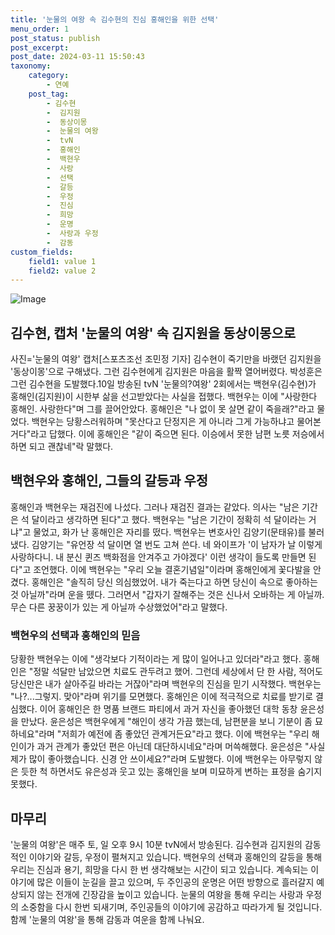 ```yaml
---
title: '눈물의 여왕 속 김수현의 진심 홍해인을 위한 선택'
menu_order: 1
post_status: publish
post_excerpt: 
post_date: 2024-03-11 15:50:43
taxonomy:
    category:
        - 연예
    post_tag:
        - 김수현
        -  김지원
        -  동상이몽
        -  눈물의 여왕
        -  tvN
        -  홍해인
        -  백현우
        -  사랑
        -  선택
        -  갈등
        -  우정
        -  진심
        -  희망
        -  운명
        -  사랑과 우정
        -  감동
custom_fields:
    field1: value 1
    field2: value 2
---
```


![Image](https://ssl.pstatic.net/mimgnews/image/076/2024/03/11/2024031201000715400083471_20240311063404799.jpg?type=w540)

## 김수현, 캡처 '눈물의 여왕' 속 김지원을 동상이몽으로
사진='눈물의 여왕' 캡처[스포츠조선 조민정 기자] 김수현이 죽기만을 바랬던 김지원을 '동상이몽'으로 구해냈다. 그런 김수현에게 김지원은 마음을 활짝 열어버렸다. 박성훈은 그런 김수현을 도발했다.10일 방송된 tvN '눈물의?여왕' 2회에서는 백현우(김수현)가 홍해인(김지원)이 시한부 삶을 선고받았다는 사실을 접했다. 백현우는 이에 "사랑한다 홍해인. 사랑한다"며 그를 끌어안았다. 홍해인은 "나 없이 못 살면 같이 죽을래?"라고 물었다. 백현우는 당황스러워하며 "못산다고 단정지은 게 아니라 그게 가능하냐고 물어본 거다"라고 답했다. 이에 홍해인은 "같이 죽으면 된다. 이승에서 못한 남편 노릇 저승에서 하면 되고 괜찮네"락 말했다.
## 백현우와 홍해인, 그들의 갈등과 우정
홍해인과 백현우는 재검진에 나섰다. 그러나 재검진 결과는 같았다. 의사는 "남은 기간은 석 달이라고 생각하면 된다"고 했다. 백현우는 "남은 기간이 정확히 석 달이라는 거냐"고 물었고, 화가 난 홍해인은 자리를 떴다. 백현우는 변호사인 김양기(문태유)를 불러냈다. 김양기는 "유언장 석 달이면 열 번도 고쳐 쓴다. 네 와이프가 '이 남자가 날 이렇게 사랑하다니. 내 분신 퀸즈 백화점을 안겨주고 가야겠다' 이런 생각이 들도록 만들면 된다"고 조언했다. 이에 백현우는 "우리 오늘 결혼기념일"이라며 홍해인에게 꽃다발을 안겼다. 홍해인은 "솔직히 당신 의심했었어. 내가 죽는다고 하면 당신이 속으로 좋아하는 것 아닐까"라며 운을 뗐다. 그러면서 "갑자기 잘해주는 것은 신나서 오바하는 게 아닐까. 무슨 다른 꿍꿍이가 있는 게 아닐까 수상했었어"라고 말했다.
### 백현우의 선택과 홍해인의 믿음
당황한 백현우는 이에 "생각보다 기적이라는 게 많이 일어나고 있더라"라고 했다. 홍해인은 "정말 석달만 남았으면 치료도 관두려고 했어. 그런데 세상에서 단 한 사람, 적어도 당신만은 내가 살아주길 바라는 거잖아"라며 백현우의 진심을 믿기 시작했다. 백현우는 "나?...그렇지. 맞아"라며 위기를 모면했다. 홍해인은 이에 적극적으로 치료를 받기로 결심했다. 이어 홍해인은 한 명품 브랜드 파티에서 과거 자신을 좋아했던 대학 동창 윤은성을 만났다. 윤은성은 백현우에게 "해인이 생각 가끔 했는데, 남편분을 보니 기분이 좀 묘하네요"라며 "저희가 예전에 좀 좋았던 관계거든요"라고 했다. 이에 백현우는 "우리 해인이가 과거 관계가 좋았던 편은 아닌데 대단하시네요"라며 머쓱해했다. 윤은성은 "사실 제가 많이 좋아했습니다. 신경 안 쓰이세요?"라며 도발했다. 이에 백현우는 아무렇지 않은 듯한 척 하면서도 유은성과 웃고 있는 홍해인을 보며 미묘하게 변하는 표정을 숨기지 못했다.
## 마무리
'눈물의 여왕'은 매주 토, 일 오후 9시 10분 tvN에서 방송된다. 김수현과 김지원의 감동적인 이야기와 갈등, 우정이 펼쳐지고 있습니다. 백현우의 선택과 홍해인의 갈등을 통해 우리는 진심과 용기, 희망을 다시 한 번 생각해보는 시간이 되고 있습니다. 계속되는 이야기에 많은 이들이 눈길을 끌고 있으며, 두 주인공의 운명은 어떤 방향으로 흘러갈지 예상되지 않는 전개에 긴장감을 높이고 있습니다. 눈물의 여왕을 통해 우리는 사랑과 우정의 소중함을 다시 한번 되새기며, 주인공들의 이야기에 공감하고 따라가게 될 것입니다. 함께 '눈물의 여왕'을 통해 감동과 여운을 함께 나눠요.
